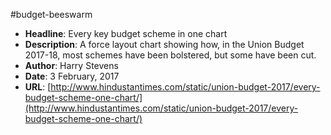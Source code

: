 #budget-beeswarm

- **Headline**: Every key budget scheme in one chart
- **Description**: A force layout chart showing how, in the Union Budget 2017-18, most schemes have been bolstered, but some have been cut.
- **Author**: Harry Stevens
- **Date**: 3 February, 2017
- **URL**: [http://www.hindustantimes.com/static/union-budget-2017/every-budget-scheme-one-chart/](http://www.hindustantimes.com/static/union-budget-2017/every-budget-scheme-one-chart/)
